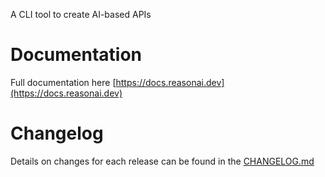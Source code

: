 A CLI tool to create AI-based APIs

# Documentation

Full documentation here [https://docs.reasonai.dev](https://docs.reasonai.dev)

# Changelog

Details on changes for each release can be found in the [CHANGELOG.md](https://github.com/reasonai/cli/blob/main/CHANGELOG.md)

